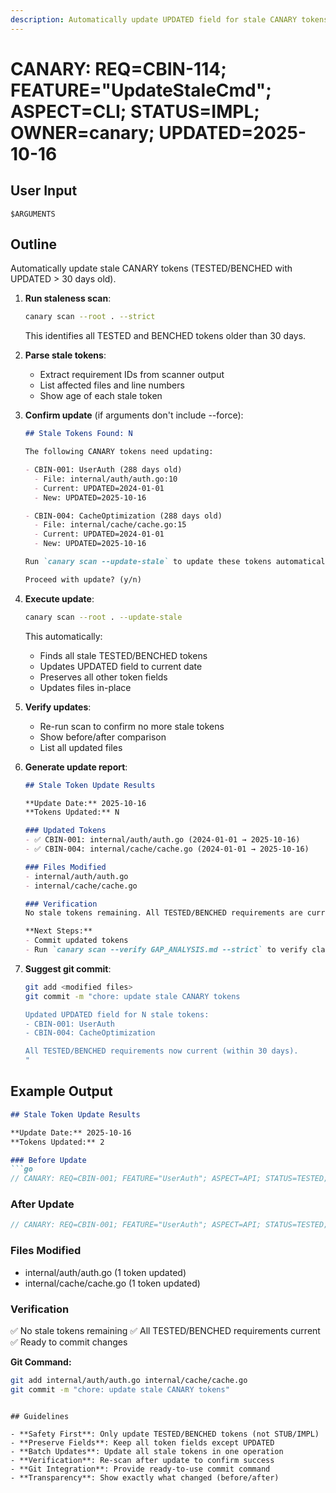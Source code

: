 ```yaml
---
description: Automatically update UPDATED field for stale CANARY tokens
---
```


# CANARY: REQ=CBIN-114; FEATURE="UpdateStaleCmd"; ASPECT=CLI; STATUS=IMPL; OWNER=canary; UPDATED=2025-10-16

## User Input

```text
$ARGUMENTS
```

## Outline

Automatically update stale CANARY tokens (TESTED/BENCHED with UPDATED > 30 days old).

1. **Run staleness scan**:
   ```bash
   canary scan --root . --strict
   ```

   This identifies all TESTED and BENCHED tokens older than 30 days.

2. **Parse stale tokens**:
   - Extract requirement IDs from scanner output
   - List affected files and line numbers
   - Show age of each stale token

3. **Confirm update** (if arguments don't include --force):
   ```markdown
   ## Stale Tokens Found: N

   The following CANARY tokens need updating:

   - CBIN-001: UserAuth (288 days old)
     - File: internal/auth/auth.go:10
     - Current: UPDATED=2024-01-01
     - New: UPDATED=2025-10-16

   - CBIN-004: CacheOptimization (288 days old)
     - File: internal/cache/cache.go:15
     - Current: UPDATED=2024-01-01
     - New: UPDATED=2025-10-16

   Run `canary scan --update-stale` to update these tokens automatically.

   Proceed with update? (y/n)
   ```

4. **Execute update**:
   ```bash
   canary scan --root . --update-stale
   ```

   This automatically:
   - Finds all stale TESTED/BENCHED tokens
   - Updates UPDATED field to current date
   - Preserves all other token fields
   - Updates files in-place

5. **Verify updates**:
   - Re-run scan to confirm no more stale tokens
   - Show before/after comparison
   - List all updated files

6. **Generate update report**:
   ```markdown
   ## Stale Token Update Results

   **Update Date:** 2025-10-16
   **Tokens Updated:** N

   ### Updated Tokens
   - ✅ CBIN-001: internal/auth/auth.go (2024-01-01 → 2025-10-16)
   - ✅ CBIN-004: internal/cache/cache.go (2024-01-01 → 2025-10-16)

   ### Files Modified
   - internal/auth/auth.go
   - internal/cache/cache.go

   ### Verification
   No stale tokens remaining. All TESTED/BENCHED requirements are current.

   **Next Steps:**
   - Commit updated tokens
   - Run `canary scan --verify GAP_ANALYSIS.md --strict` to verify claims
   ```

7. **Suggest git commit**:
   ```bash
   git add <modified files>
   git commit -m "chore: update stale CANARY tokens

   Updated UPDATED field for N stale tokens:
   - CBIN-001: UserAuth
   - CBIN-004: CacheOptimization

   All TESTED/BENCHED requirements now current (within 30 days).
   "
   ```

## Example Output

```markdown
## Stale Token Update Results

**Update Date:** 2025-10-16
**Tokens Updated:** 2

### Before Update
```go
// CANARY: REQ=CBIN-001; FEATURE="UserAuth"; ASPECT=API; STATUS=TESTED; TEST=TestUserAuth; UPDATED=2024-01-01
```

### After Update
```go
// CANARY: REQ=CBIN-001; FEATURE="UserAuth"; ASPECT=API; STATUS=TESTED; TEST=TestUserAuth; UPDATED=2025-10-16
```

### Files Modified
- internal/auth/auth.go (1 token updated)
- internal/cache/cache.go (1 token updated)

### Verification
✅ No stale tokens remaining
✅ All TESTED/BENCHED requirements current
✅ Ready to commit changes

**Git Command:**
```bash
git add internal/auth/auth.go internal/cache/cache.go
git commit -m "chore: update stale CANARY tokens"
```
```

## Guidelines

- **Safety First**: Only update TESTED/BENCHED tokens (not STUB/IMPL)
- **Preserve Fields**: Keep all token fields except UPDATED
- **Batch Updates**: Update all stale tokens in one operation
- **Verification**: Re-scan after update to confirm success
- **Git Integration**: Provide ready-to-use commit command
- **Transparency**: Show exactly what changed (before/after)
